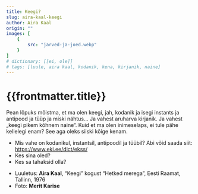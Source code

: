 ```yaml
---
title: Keegi?
slug: aira-kaal-keegi
author: Aira Kaal
origin: ""
images: [
    {
        src: "jarved-ja-joed.webp"
    }
]
# dictionary: [[ei, ole]]
# tags: [luule, aira kaal, kodanik, kena, kirjanik, naine]
---
```


<h1 class="story-h1">
    {{frontmatter.title}}
</h1>

Pean lõpuks mõistma, et ma olen keegi,
jah, kodanik
ja isegi instants
ja antipood ja tüüp
ja miski nähtus…
Ja vahest aruharva kirjanik.
Ja vahest „keegi pikem kõhnem naine“.
Kuid et ma olen inimeselaps,
ei tule pähe kellelegi enam?
See aga oleks siiski kõige kenam.


<story-author :author="frontmatter.author" :origin="frontmatter.origin" />
<!-- <story-dictionary :terms="frontmatter.dictionary" /> -->

<details-wrapper summary="Mõtlemiseks ja arutlemiseks">

- Mis vahe on kodanikul, instantsil, antipoodil ja tüübil? Abi võid saada siit: https://www.eki.ee/dict/ekss/
- Kes sina oled?
- Kes sa tahaksid olla?

</details-wrapper>


<details-wrapper summary="Allikad" class="text-sm" icon="IconSources">

- Luuletus: **Aira Kaal**, “Keegi” kogust “Hetked merega”, Eesti Raamat, Tallinn, 1976
- Foto: **Merit Karise**

</details-wrapper>
